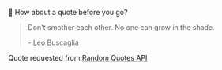📣 How about a quote before you go?

> Don't smother each other. No one can grow in the shade.
>
> <p>- Leo Buscaglia</p>

Quote requested from [Random Quotes API](https://github.com/lukePeavey/quotable)
